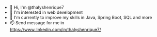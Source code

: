 + 👋 Hi, I'm @thalyshenrique7
+ 👀 I'm interested in web development
+ 🌱 I'm currently to improve my skills in Java, Spring Boot, SQL and more
+ 📫 Send message for me in https://www.linkedin.com/in/thalyshenrique7/
